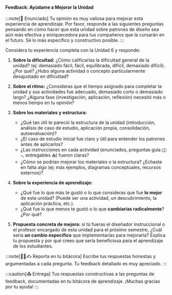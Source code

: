 #### Feedback: Ayúdame a Mejorar la Unidad

:::note[🎯 Enunciado]
Tu opinión es muy valiosa para mejorar esta experiencia de aprendizaje. Por favor, responde a las siguientes preguntas pensando en cómo hacer que esta unidad sobre patrones de diseño sea aún más efectiva y enriquecedora para tus compañeros que la cursarán en el futuro. Sé lo más específico y constructivo posible.
:::

Considera tu experiencia completa con la Unidad 6 y responde:

1.  **Sobre la dificultad:** ¿Cómo calificarías la dificultad general de la unidad? (ej: demasiado fácil, fácil, equilibrada, difícil, demasiado difícil). ¿Por qué? ¿Hubo alguna actividad o concepto particularmente desajustado en dificultad?
2.  **Sobre el ritmo:** ¿Consideras que el tiempo asignado para completar la unidad y sus actividades fue adecuado, demasiado corto o demasiado largo? ¿Alguna fase (investigación, aplicación, reflexión) necesitó más o menos tiempo en tu opinión?
3.  **Sobre los materiales y estructura:**
    *   ¿Qué tan útil te pareció la estructura de la unidad (introducción, análisis de caso de estudio, aplicación propia, consolidación, autoevaluación)?
    *   ¿El caso de estudio inicial fue claro y útil para entender los patrones antes de aplicarlos?
    *   ¿Las instrucciones en cada actividad (enunciados, preguntas guía `🧐🧪✍️`, entregables `📤`) fueron claras?
    *   ¿Cómo se podrían mejorar los materiales o la estructura? ¿Echaste en falta algo (ej: más ejemplos, diagramas conceptuales, recursos externos)?

4.  **Sobre la experiencia de aprendizaje:**
    *   ¿Qué fue lo que más te gustó o lo que consideras que fue **lo mejor** de esta unidad? (Puede ser una actividad, un descubrimiento, la aplicación práctica, etc.).
    *   ¿Qué fue lo que menos te gustó o lo que **cambiarías radicalmente**? ¿Por qué?

5.  **Propuesta concreta de mejora:** si tú fueras el diseñador instruccional o el profesor encargado de esta unidad para el próximo semestre, ¿Cuál sería **un cambio específico** que implementarías para mejorarla? Explica tu propuesta y por qué crees que sería beneficiosa para el aprendizaje de los estudiantes.

:::note[🧐🧪✍️ Reporta en tu bitácora]
Escribe tus respuestas honestas y argumentadas a cada pregunta. Tu feedback detallado es muy apreciado.
:::

:::caution[📤 Entrega]
Tus respuestas constructivas a las preguntas de feedback, documentadas en tu bitácora de aprendizaje. ¡Muchas gracias por tu ayuda!
:::
